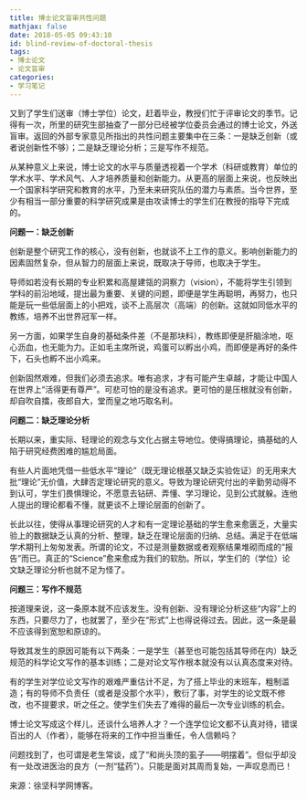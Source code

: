 ```yaml
---
title: 博士论文盲审共性问题
mathjax: false
date: 2018-05-05 09:43:10
id: blind-review-of-doctoral-thesis
tags:
- 博士论文
- 论文盲审
categories:
- 学习笔记
---
```


又到了学生们送审（博士学位）论文，赶着毕业，教授们忙于评审论文的季节。记得有一次，所里的研究生部抽查了一部分已经被学位委员会通过的博士论文，外送盲审。返回的外部专家意见所指出的共性问题主要集中在三条：一是缺乏创新（或者说创新性不够）；二是缺乏理论分析；三是写作不规范。

<!---more--->

从某种意义上来说，博士论文的水平与质量透视着一个学术（科研或教育）单位的学术水平、学术风气、人才培养质量和创新能力。从更高的层面上来说，也反映出一个国家科学研究和教育的水平，乃至未来研究队伍的潜力与素质。当今世界，至少有相当一部分重要的科学研究成果是由攻读博士的学生们在教授的指导下完成的。

**问题一：缺乏创新**

创新是整个研究工作的核心，没有创新，也就谈不上工作的意义。影响创新能力的因素固然复杂，但从智力的层面上来说，既取决于导师，也取决于学生。

导师如若没有长期的专业积累和高屋建瓴的洞察力（vision），不能将学生引领到学科的前沿地域，提出最为重要、关键的问题，即便是学生再聪明，再努力，也只能是玩一些低层面上的小把戏，谈不上高层次（高端）的创新。这就如同低水平的教练，培养不出世界冠军一样。

另一方面，如果学生自身的基础条件差（不是那块料），教练即便是肝脑涂地，呕心沥血，也无能为力。正如毛主席所说，鸡蛋可以孵出小鸡，而即便是再好的条件下，石头也孵不出小鸡来。

创新固然艰难，但我们必须去追求。唯有追求，才有可能产生卓越，才能让中国人在世界上“活得更有尊严”。可悲可怕的是没有追求。更可怕的是压根就没有创新，却自吹自擂，夜郎自大，堂而皇之地巧取名利。

**问题二：缺乏理论分析**

长期以来，重实际、轻理论的观念与文化占据主导地位。使得搞理论，搞基础的人陷于研究经费困难的尴尬局面。

有些人片面地凭借一些低水平“理论”（既无理论根基又缺乏实验佐证）的无用来大批“理论”无价值，大肆否定理论研究的意义。导致为理论研究付出的辛勤劳动得不到认可，学生们畏惧理论，不愿意去钻研、弄懂、学习理论，见到公式就躲。连他人提出的理论都看不懂，就更谈不上理论层面的创新了。

长此以往，使得从事理论研究的人才和有一定理论基础的学生愈来愈匮乏，大量实验上的数据缺乏认真的分析、整理，缺乏在理论层面的归纳、总结。满足于在低端学术期刊上匆匆发表。所谓的论文，不过是测量数据或者观察结果堆砌而成的“报告”而已。真正的“Science”愈来愈成为我们的软肋。所以，学生们的（学位）论文缺乏理论分析也就不足为怪了。

**问题三：写作不规范**

按道理来说，这一条原本就不应该发生。没有创新、没有理论分析这些“内容”上的东西，只要尽力了，也就罢了，至少在“形式”上也得说得过去。因此，这一条是最不应该得到宽恕和原谅的。

导致其发生的原因可能有以下两条：一是学生（甚至也可能包括其导师在内）缺乏规范的科学论文写作的基本训练；二是对论文写作根本就没有以认真态度来对待。

有的学生对学位论文写作的艰难严重估计不足，为了搭上毕业的末班车，粗制滥造；有的导师不负责任（或者是没那个水平），敷衍了事，对学生的论文既不修改，也不提要求，听之任之。使学生们失去了难得的最后一次专业训练的机会。

博士论文写成这个样儿，还谈什么培养人才？一个连学位论文都不认真对待，错误百出的人（作者），能够在将来的工作中担当重任，令人信赖吗？

问题找到了，也可谓是老生常谈，成了“和尚头顶的虱子——明摆着”。但似乎却没有一处改进医治的良方（一剂“猛药”）。只能是面对其周而复始，一声叹息而已！

来源：徐坚科学网博客。